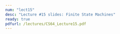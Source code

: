 ```yaml
---
num: "lect15"
desc: "Lecture #15 slides: Finite State Machines"
ready: true
pdfurl: /lectures/CS64_Lecture15.pdf
---
```



